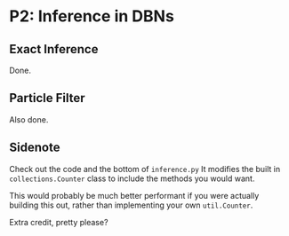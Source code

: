 
P2: Inference in DBNs
=====================

Exact Inference
---------------

Done.

Particle Filter
---------------

Also done.

Sidenote
--------

Check out the code and the bottom of `inference.py`
It modifies the built in `collections.Counter` class to include the methods you
would want.

This would probably be much better performant if you were actually building this
out, rather than implementing your own `util.Counter`.

Extra credit, pretty please?
